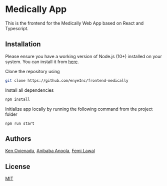 # Medically App

This is the frontend for the Medically Web App based on React and Typescript.


## Installation
Please ensure you have a working version of Node.js (10+) installed on your system. You can install it from [here](https://nodejs.org/en/download/).

Clone the repository using
```bash
git clone https://github.com/enyeInc/frontend-medically
```

Install all dependencies 
```bash
npm install
```

Initialize app locally by running the following command from the project folder
```
npm run start
```

## Authors
[Ken Ovienadu](https://github.com/kenovienadu),
[Anibaba Anoola](https://github.com/Ayoolaanibabs),
[Femi Lawal]()


## License
[MIT](https://choosealicense.com/licenses/mit/)